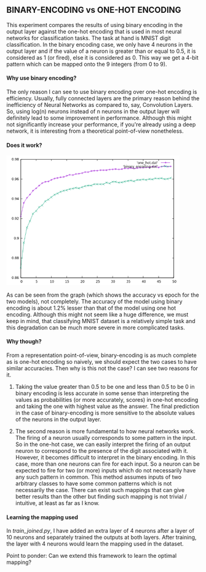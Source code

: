 ## BINARY-ENCODING vs ONE-HOT ENCODING

This experiment compares the results of using binary encoding in the output layer against the one-hot encoding that is used in most neural networks for classification tasks. The task at hand is MNIST digit classification. In the binary encoding case, we only have 4 neurons in the output layer and if the value of a neuron is greater than or equal to 0.5, it is considered as 1 (or fired), else it is considered as 0. This way we get a 4-bit pattern which can be mapped onto the 9 integers (from 0 to 9).

#### Why use binary encoding?
The only reason I can see to use binary encoding over one-hot encoding is efficiency. Usually, fully connected layers are the primary reason behind the inefficiency of Neural Networks as compared to, say, Convolution Layers. So, using log(n) neurons instead of n neurons in the output layer will definitely lead to some improvement in performance. Although this might not significantly increase your performance, if you're already using a deep network, it is interesting from a theoretical point-of-view nonetheless.

#### Does it work?

<img src="results/result.png" alt="Experiment1 Results" width="450"/>

As can be seen from the graph (which shows the accuracy vs epoch for the two models), not completely. The accuracy of the model using binary encoding is about 1.2% lesser than that of the model using one hot encoding. Although this might not seem like a huge difference, we must keep in mind, that classifying MNIST dataset is a relatively simple task and this degradation can be much more severe in more complicated tasks. 

#### Why though?
From a representation point-of-view, binary-encoding is as much complete as is one-hot encoding so naively, we should expect the two cases to have similar accuracies. Then why is this not the case? I can see two reasons for it.

1. Taking the value greater than 0.5 to be one and less than 0.5 to be 0 in binary encoding is less accurate in some sense than interpreting the values as probabilities (or more accurately, scores) in one-hot encoding and taking the one with highest value as the answer. The final prediction in the case of binary-encoding is more sensitive to the absolute values of the neurons in the output layer.

2. The second reason is more fundamental to how neural networks work. The firing of a neuron usually corresponds to some pattern in the input. So in the one-hot case, we can easily interpret the firing of an output neuron to correspond to the presence of the digit associated with it. However, it becomes difficult to interpret in the binary encoding. In this case, more than one neurons can fire for each input. So a neuron can be expected to fire for two (or more) inputs which do not necessarily have any such pattern in common. This method assumes inputs of two arbitrary classes to have some common patterns which is not necessarily the case. There can exist such mappings that can give better results than the other but finding such mapping is not trivial / intuitive, at least as far as I know.

#### Learning the mapping used
In *train_joined.py*, I have added an extra layer of 4 neurons after a layer of 10 neurons and separately
trained the outputs at both layers. After training, the layer with 4 neurons would learn the mapping
used in the dataset.

Point to ponder: Can we extend this framework to learn the optimal mapping?
